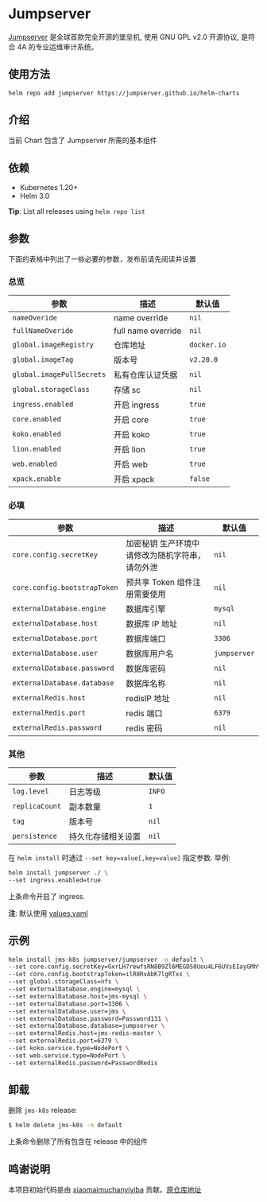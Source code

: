# Jumpserver

[Jumpserver](http://www.jumpserver.org/) 是全球首款完全开源的堡垒机, 使用 GNU GPL v2.0 开源协议, 是符合 4A 的专业运维审计系统。

## 使用方法

```bash
helm repo add jumpserver https://jumpserver.github.io/helm-charts
```

## 介绍

当前 Chart 包含了 Jumpserver 所需的基本组件

## 依赖

- Kubernetes 1.20+
- Helm 3.0

**Tip**: List all releases using `helm repo list`

## 参数

下面的表格中列出了一些必要的参数，发布前请先阅读并设置

### 总览

| 参数                      | 描述                | 默认值      |
| ------------------------- | ------------------ | ----------- |
| `nameOveride`             | name override      | `nil`       |
| `fullNameOveride`         | full name override | `nil`       |
| `global.imageRegistry`    | 仓库地址           | `docker.io` |
| `global.imageTag`         | 版本号             | `v2.20.0  ` |
| `global.imagePullSecrets` | 私有仓库认证凭据    | `nil`
| `global.storageClass`     | 存储 sc            | `nil`       |
| `ingress.enabled`         | 开启 ingress       | `true`      |
| `core.enabled`            | 开启 core          | `true`      |
| `koko.enabled`            | 开启 koko          | `true`      |
| `lion.enabled`            | 开启 lion          | `true`      |
| `web.enabled`             | 开启 web           | `true`      |
| `xpack.enable`            | 开启 xpack         | `false`     |

### 必填

| 参数                           | 描述                                          | 默认值                 |
| ------------------------------ | ---------------------------------------------| ---------------------- |
| `core.config.secretKey`        | 加密秘钥 生产环境中请修改为随机字符串，请勿外泄  | `nil`                  |
| `core.config.bootstrapToken`   | 预共享 Token 组件注册需要使用                  | `nil`                  |
| `externalDatabase.engine`      | 数据库引擎                                    | `mysql`                |
| `externalDatabase.host`        | 数据库 IP 地址                                | `nil`                  |
| `externalDatabase.port`        | 数据库端口                                    | `3306`                 |
| `externalDatabase.user`        | 数据库用户名                                  | `jumpserver`           |
| `externalDatabase.password`    | 数据库密码                                    | `nil`                  |
| `externalDatabase.database`    | 数据库名称                                    | `nil`                  |
| `externalRedis.host`           | redisIP 地址                                 | `nil`                  |
| `externalRedis.port`           | redis 端口                                   | `6379`                 |
| `externalRedis.password`       | redis 密码                                   | `nil`                  |

### 其他

| 参数                  | 描述                                                       | 默认值  |
| --------------------- | --------------------------------------------------------- | ------- |
| `log.level`           | 日志等级                                                   | `INFO`  |
| `replicaCount`        | 副本数量                                                   | `1`     |
| `tag`                 | 版本号                                                     | `nil`   |
| `persistence`         | 持久化存储相关设置                                          | `nil`   |

在 `helm install` 时通过 `--set key=value[,key=value]` 指定参数. 举例:

```bash
helm install jumpserver ./ \
--set ingress.enabled=true
```

上条命令开启了 ingress.

**注**: 默认使用 [values.yaml](values.yaml)

## 示例

```bash
helm install jms-k8s jumpserver/jumpserver -n default \
--set core.config.secretKey=GxrLH7rewfsRN8B9Zl6MEGD50Uou4LF6UVsEIayGMhYll8dqmn \
--set core.config.bootstrapToken=ilR8RvAbK7lgRTxs \
--set global.storageClass=nfs \
--set externalDatabase.engine=mysql \
--set externalDatabase.host=jms-mysql \
--set externalDatabase.port=3306 \
--set externalDatabase.user=jms \
--set externalDatabase.password=Password131 \
--set externalDatabase.database=jumpserver \
--set externalRedis.host=jms-redis-master \
--set externalRedis.port=6379 \
--set koko.service.type=NodePort \
--set web.service.type=NodePort \
--set externalRedis.password=PasswordRedis
```

## 卸载

删除 `jms-k8s` release:

```bash
$ helm delete jms-k8s -n default
```

上条命令删除了所有包含在 release 中的组件

## 鸣谢说明

本项目初始代码是由 [xiaomaimuchanyiyiba](https://github.com/xiaomaimuchanyiyiba) 贡献。[原仓库地址](https://github.com/xiaomaimuchanyiyiba/jumpserver)

